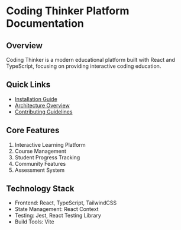 # Coding Thinker Platform Documentation

## Overview

Coding Thinker is a modern educational platform built with React and TypeScript, focusing on providing interactive coding education.

## Quick Links

- [Installation Guide](./setup/installation.md)
- [Architecture Overview](./architecture/folder-structure.md)
- [Contributing Guidelines](./guides/contributing.md)

## Core Features

1. Interactive Learning Platform
2. Course Management
3. Student Progress Tracking
4. Community Features
5. Assessment System

## Technology Stack

- Frontend: React, TypeScript, TailwindCSS
- State Management: React Context
- Testing: Jest, React Testing Library
- Build Tools: Vite
